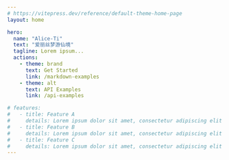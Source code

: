 ```yaml
---
# https://vitepress.dev/reference/default-theme-home-page
layout: home

hero:
  name: "Alice-Ti"
  text: "爱丽丝梦游仙境"
  tagline: Lorem ipsum...
  actions:
    - theme: brand
      text: Get Started
      link: /markdown-examples
    - theme: alt
      text: API Examples
      link: /api-examples

# features:
#   - title: Feature A
#     details: Lorem ipsum dolor sit amet, consectetur adipiscing elit
#   - title: Feature B
#     details: Lorem ipsum dolor sit amet, consectetur adipiscing elit
#   - title: Feature C
#     details: Lorem ipsum dolor sit amet, consectetur adipiscing elit
---
```


